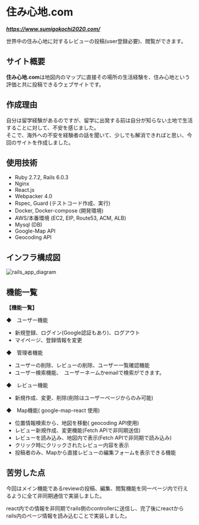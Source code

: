 # 住み心地.com
***https://www.sumigokochi2020.com/***

世界中の住み心地に対するレビューの投稿(user登録必要)、閲覧ができます。

## サイト概要

**住み心地.com**は地図内のマップに直接その場所の生活経験を、住み心地という評価と共に投稿できるウェブサイトです。<br>

## 作成理由
自分は留学経験があるのですが、留学に出発する前は自分が知らない土地で生活することに対して、不安を感じました。<br>
そこで、海外への不安を経験者の話を聞いて、少しでも解消できればと思い、今回のサイトを作成しました。

## 使用技術

* Ruby 2.7.2, Rails 6.0.3
* Nginx
* React.js
* Webpacker 4.0
* Rspec, Guard (テストコード作成、実行)
* Docker, Docker-compose (開発環境)
* AWS/本番環境 (EC2, EIP, Route53, ACM, ALB)
* Mysql (DB)
* Google-Map API
* Geocoding API

## インフラ構成図
![rails_app_diagram](https://user-images.githubusercontent.com/67105080/101494186-59474a80-39aa-11eb-91d5-ee845069b9fb.png)

## 機能一覧
**【機能一覧】**

◆　ユーザー機能 
* 新規登録、ログイン(Google認証もあり)、ログアウト
* マイページ、登録情報を変更

◆　管理者機能 
* ユーザーの削除、レビューの削除、ユーザー一覧確認機能
* ユーザー検索機能、　ユーザーネームかemailで検索ができます。

◆　レビュー機能 
* 新規作成、変更、削除(削除はユーザーページからのみ可能)

◆　Map機能( google-map-react 使用)
* 位置情報検索から、地図を移動( geocoding API使用)
* レビュー新規作成、変更機能(Fetch APIで非同期送信)
* レビューを読み込み、地図内で表示(Fetch APIで非同期で読み込み)
* クリック時にクリックされたレビュー内容を表示
* 投稿者のみ、Mapから直接レビューの編集フォームを表示できる機能

## 苦労した点
今回はメイン機能であるreviewの投稿、編集、閲覧機能を同一ページ内で行えるように全て非同期通信で実装しました。

react内での情報を非同期でrails側のcontrollerに送信し、完了後にreactからrails内のページ情報を読み込むことで実装しました。
